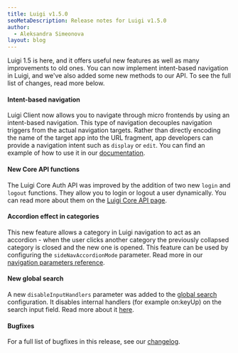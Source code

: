 ```yaml
---
title: Luigi v1.5.0
seoMetaDescription: Release notes for Luigi v1.5.0
author:
  - Aleksandra Simeonova
layout: blog
---
```


Luigi 1.5 is here, and it offers useful new features as well as many improvements to old ones. You can now implement intent-based navigation in Luigi, and we've also added some new methods to our API. To see the full list of changes, read more below.
<!-- Excerpt -->

#### Intent-based navigation

Luigi Client now allows you to navigate through micro frontends by using an intent-based navigation. This type of navigation decouples navigation triggers from the actual navigation targets. Rather than directly encoding the name of the target app into the URL fragment, app developers can provide a navigation intent such as `display` or `edit`. You can find an example of how to use it in our [documentation](https://docs.luigi-project.io/docs/advanced-scenarios).

#### New Core API functions

The Luigi Core Auth API was improved by the addition of two new `login` and `logout` functions. They allow you to login or logout a user dynamically. You can read more about them on the [Luigi Core API page](https://docs.luigi-project.io/docs/luigi-core-api).

#### Accordion effect in categories

This new feature allows a category in Luigi navigation to act as an accordion - when the user clicks another category the previously collapsed category is closed and the new one is opened. This feature can be used by configuring the `sideNavAccordionMode` parameter. Read more in our [navigation parameters reference](https://docs.luigi-project.io/docs/navigation-parameters-reference/?section=sidenavaccordionmode).

#### New global search

A new `disableInputHandlers` parameter was added to the [global search](https://docs.luigi-project.io/docs/navigation-parameters-reference?section=global-search) configuration. It disables internal handlers (for example on:keyUp) on the search input field. Read more about it [here](https://docs.luigi-project.io/docs/navigation-parameters-reference/?section=disableinputhandlers).

#### Bugfixes

For a full list of bugfixes in this release, see our [changelog](https://github.com/SAP/luigi/blob/master/CHANGELOG.md).
